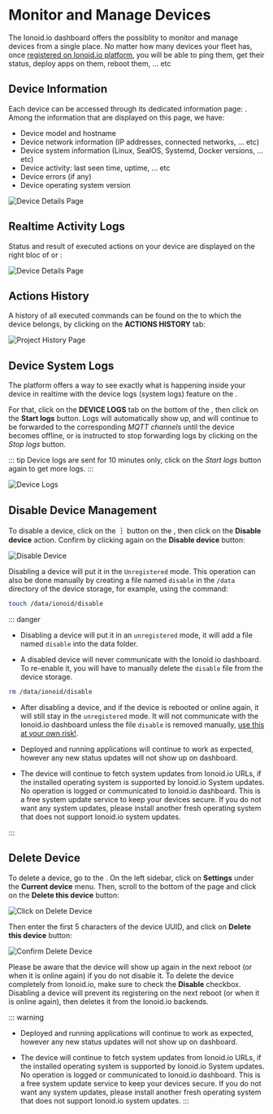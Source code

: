 # Monitor and Manage Devices

The Ionoid.io dashboard offers the possiblity to monitor and manage devices
from a single place. No matter how many devices your fleet has, once [registered on
Ionoid.io platform](/docs/register-devices.md), you will be able to ping
them, get their status, deploy apps on them, reboot them, ... etc


## Device Information

Each device can be accessed through its dedicated information page:
<url-device-details-page/>. Among the information that are displayed on this page, we have:

- Device model and hostname
- Device network information (IP addresses, connected networks, ... etc)
- Device system information (Linux, SealOS, Systemd, Docker versions, ... etc)
- Device activity: last seen time, uptime, ... etc
- Device errors (if any)
- Device operating system version

![Device Details Page](/steps/monitoring-devices/device-details-page.gif)


## Realtime Activity Logs

Status and result of executed actions on your device are displayed on the right
bloc of <url-device-details-page/> or <url-project-details-page/>:

![Device Details Page](/steps/monitoring-devices/device-realtime-messages.png)


## Actions History

A history of all executed commands can be found on the <url-project-details-page/>
to which the device belongs, by clicking on the **ACTIONS HISTORY** tab:

![Project History Page](/steps/monitoring-devices/project-actions-history.png)


## Device System Logs

The platform offers a way to see exactly what is happening inside your device in
realtime with the device logs (system logs) feature on the <url-device-details-page/>.

For that, click on the **DEVICE LOGS** tab on the bottom of the
<url-device-details-page/>, then click on the **Start logs** button. Logs will
automatically show up, and will continue to be forwarded to the corresponding
*MQTT channels* until the device becomes offline, or is instructed to stop
forwarding logs by clicking on the *Stop logs* button.

::: tip
Device logs are sent for 10 minutes only, click on the *Start logs* button again
to get more logs.
:::

![Device Logs](/steps/monitoring-devices/device-logs.png)

## Disable Device Management

To disable a device, click on the **&#xFE19;** button on the
<url-device-details-page/>, then click on the **Disable device** action.
Confirm by clicking again on the **Disable device** button:

![Disable Device](/steps/monitoring-devices/disable-device.png)

Disabling a device will put it in the `Unregistered` mode. This operation can
also be done manually by creating a file named `disable` in the `/data`
directory of the device storage, for example, using the command:

```bash
touch /data/ionoid/disable
```

::: danger
- Disabling a device will put it in an `unregistered` mode, it will add a file named
`disable` into the data folder.

- A disabled device will never communicate with the Ionoid.io dashboard. To
re-enable it, you will have to manually delete the `disable` file from the
device storage.

```bash
rm /data/ionoid/disable
```

- After disabling a device, and if the device is rebooted or online again, it
will still stay in the `unregistered` mode. It will not communicate with the
Ionoid.io dashboard unless the file `disable` is removed manually, <ins>use this at
your own risk!</ins>.

- Deployed and running applications will continue to work as expected, however
any new status updates will not show up on dashboard.

- The device will continue to fetch system updates from Ionoid.io URLs, if
the installed operating system is supported by Ionoid.io System updates. No
operation is logged or communicated to Ionoid.io dashboard. This is a free
system update service to keep your devices secure. If you do not want
any system updates, please install another fresh operating system that
does not support Ionoid.io system updates.

:::

## Delete Device

To delete a device, go to the <url-device-settings-page/>. On the left sidebar,
click on **Settings** under the **Current device** menu. Then, scroll to the
bottom of the page and click on the **Delete this device** button:

![Click on Delete Device](/steps/monitoring-devices/delete-device-part-1.png)

Then enter the first 5 characters of the device UUID, and click on **Delete
this device** button:

![Confirm Delete Device](/steps/monitoring-devices/delete-device-part-2.png)

Please be aware that the device will show up again in the next reboot (or when
it is online again) if you do not disable it. To delete the device completely from
Ionoid.io, make sure to check the **Disable** checkbox. Disabling a device will
prevent its registering on the next reboot (or when it is online again), then deletes
it from the Ionoid.io backends.


::: warning
- Deployed and running applications will continue to work as expected, however
any new status updates will not show up on dashboard.

- The device will continue to fetch system updates from Ionoid.io URLs, if
the installed operating system is supported by Ionoid.io System updates. No
operation is logged or communicated to Ionoid.io dashboard. This is a free
system update service to keep your devices secure. If you do not want
any system updates, please install another fresh operating system that
does not support Ionoid.io system updates.
:::

<Content :page-key="getPageKey($site.pages, '/docs/_have-questions.html')" />
